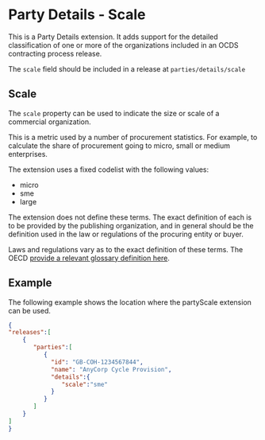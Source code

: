 Party Details - Scale
=====================

This is a Party Details extension. It adds support for the detailed classification of one or more of the organizations included in an OCDS contracting process release. 

The ```scale``` field should be included in a release at ```parties/details/scale```

## Scale

The ```scale``` property can be used to indicate the size or scale of a commercial organization. 

This is a metric used by a number of procurement statistics. For example, to calculate the share of procurement going to micro, small or medium enterprises. 

The extension uses a fixed codelist with the following values:

* micro
* sme
* large

The extension does not define these terms. The exact definition of each is to be provided by the publishing organization, and in general should be the definition used in the law or regulations of the procuring entity or buyer. 

Laws and regulations vary as to the exact definition of these terms. The OECD [provide a relevant glossary definition here](https://stats.oecd.org/glossary/detail.asp?ID=3123).

## Example

The following example shows the location where the partyScale extension can be used. 

```json
{
"releases":[
    {
       "parties":[
          {
            "id": "GB-COH-1234567844",
            "name": "AnyCorp Cycle Provision",
            "details":{
               "scale":"sme"
            }
          }
       ]
    }
]
}
```

